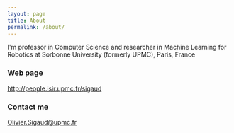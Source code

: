 ```yaml
---
layout: page
title: About
permalink: /about/
---
```


I'm professor in Computer Science and researcher in Machine Learning for Robotics at Sorbonne University (formerly UPMC), Paris, France

### Web page 

http://people.isir.upmc.fr/sigaud

### Contact me

[Olivier.Sigaud@upmc.fr](mailto:Olivier.Sigaud@upmc.fr)
